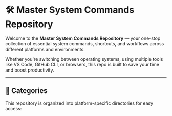 # 🛠️ Master System Commands Repository

Welcome to the **Master System Commands Repository** — your one-stop collection of essential system commands, shortcuts, and workflows across different platforms and environments.

Whether you're switching between operating systems, using multiple tools like VS Code, GitHub CLI, or browsers, this repo is built to save your time and boost productivity.

---

## 📁 Categories

This repository is organized into platform-specific directories for easy access:

